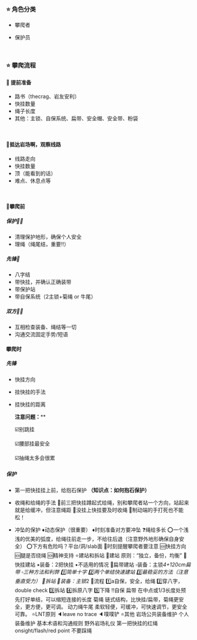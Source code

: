 ### ⭐️ 角色分类

- 攀爬者
    
- 保护员

<br/>

### ⭐️ 攀爬流程
#### 🧡 提前准备
- 路书（thecrag、岩友安利）
- 快挂数量
- 绳子长度
- 其他：主锁、自保系统、扁带、安全帽、安全带、粉袋

<br/>

#### 💛抵达岩场啊，观察线路
- 线路走向
- 快挂数量
- 顶（能看到的话）
- 难点、休息点等

<br/>

#### 💚攀爬前

##### 保护🧘‍♀️
- 清理保护地形，确保个人安全
- 理绳（绳尾结，重要‼️）

##### 先锋🤺
- 八字结
- 带快挂，并确认正确装带
- 带保护站
- 带自保系统（2主锁+菊绳 or 牛尾）

##### 双方🤼‍♀️
- 互相检查装备、绳结等一切
- 沟通交流固定手势/短语

#### 攀爬时

##### 先锋
- 快挂方向
- 挂快挂的手法
- 挂快挂的距离
    
    **注意问题：****
    
    ☑️别跳挂
    
    ☑️腰部挂最安全
    
    ☑️抽绳太多会很累
    
    
##### 保护
- 第一把快挂挂上前，给抱石保护 **（知识点：如何抱石保护）**
                
- 收绳和给绳的手法
                🔘前三把快挂蹲起式给绳，别和攀爬者站一个方向，站起来就是给缓冲，但注意绳距
                🔘没挂上快挂要及时收绳
                🔘制动端的手打死也不能松！
                
- 冲坠的保护
                ♦️动态保护（很重要）
                ♦️时刻准备对方要冲坠
                    ❓绳给多长
                        ⭕️一个浅浅的优美的弧度，给绳往前走一步，不给往后退（注意野外地形确保自身安全）
                        ⭕️下方有危险吗？平台/洞/slab面
            🔴时刻提醒攀爬者要注意
                🆘快挂方向
                🆘腿是否绕绳
                🆘精神支持
⭐️建站和拆站
    🔺建站
        原则：“独立，备份，均衡”
        🔹快挂建站
            ▪️装备：2把快挂
            ▪️不适用的情况
        🔹扁带建站
            ▫️装备：主锁*4+120cm扁带
            ▫️三种方法和利弊
                1️⃣简单十字
                2️⃣两个单结快速建站
                3️⃣最稳妥的方法（注意垂直受力）
    🔻拆站
        🔸装备：主锁*2
        🔸流程
            1️⃣a自保，安全，给绳
            2️⃣穿八字，double check
            3️⃣拆站
            4️⃣拆原八字
            5️⃣下降
    ‼️自保
        扁带
            在中点或1/3长度处预先打好单结，可以缩短连接的长度
        菊绳
            链式结构，比快挂/扁带，菊绳更安全，更方便，更可调。
        动力绳牛尾
            柔软轻便，可缓冲，可快速调节，更安全可靠。
⭐️LNT原则
    🔈leave no trace
    🔈噗噗铲
⭐️其他
    岩场公共装备维护
    个人装备维护
    基本术语和沟通规则
    野外岩场礼仪
        第一把快挂的红绳
        onsight/flash/red point
        不要踩绳
